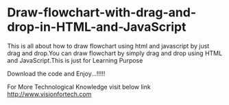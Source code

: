 # Draw-flowchart-with-drag-and-drop-in-HTML-and-JavaScript
This is all about how to draw flowchart using html and javascript by just drag and drop.You can draw flowchart by simply drag and drop using HTML and JavaScript.This is just for Learning Purpose

Download the code and Enjoy...!!!!!

For More Technological Knowledge visit below link
http://www.visionfortech.com
